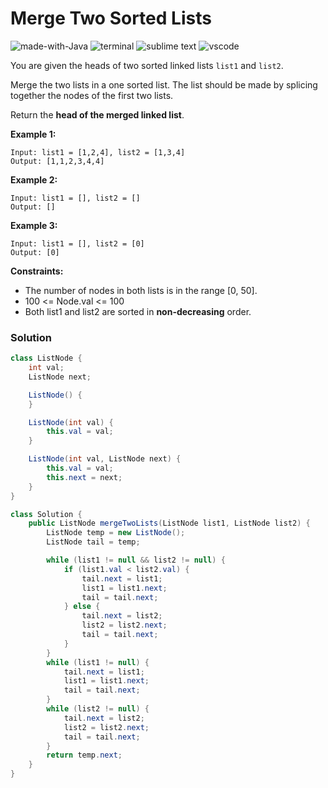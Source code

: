 # Merge Two Sorted Lists
![made-with-Java](https://img.shields.io/badge/Made%20with-Java-007396.svg)
![terminal](https://img.shields.io/badge/Windows%20Terminal-4D4D4D?logo=windows%20terminal&logoColor=white)
![sublime text](https://img.shields.io/badge/sublime_text-%23575757.svg?logo=sublime-text&logoColor=important)
![vscode](https://img.shields.io/badge/Visual_Studio_Code-0078D4?logo=visual%20studio%20code&logoColor=white)

You are given the heads of two sorted linked lists `list1` and `list2`.

Merge the two lists in a one sorted list. The list should be made by splicing together the nodes of the first two lists.

Return the **head of the merged linked list**.

__Example 1:__
```
Input: list1 = [1,2,4], list2 = [1,3,4]
Output: [1,1,2,3,4,4]
```
__Example 2:__
```
Input: list1 = [], list2 = []
Output: []
```
__Example 3:__
```
Input: list1 = [], list2 = [0]
Output: [0]
```

__Constraints:__
- The number of nodes in both lists is in the range [0, 50].
- 100 <= Node.val <= 100
- Both list1 and list2 are sorted in **non-decreasing** order.

### Solution
```java
class ListNode {
	int val;
	ListNode next;

	ListNode() {
	}

	ListNode(int val) {
		this.val = val;
	}

	ListNode(int val, ListNode next) {
		this.val = val;
		this.next = next;
	}
}

class Solution {
	public ListNode mergeTwoLists(ListNode list1, ListNode list2) {
		ListNode temp = new ListNode();
		ListNode tail = temp;

		while (list1 != null && list2 != null) {
			if (list1.val < list2.val) {
				tail.next = list1;
				list1 = list1.next;
				tail = tail.next;
			} else {
				tail.next = list2;
				list2 = list2.next;
				tail = tail.next;
			}
		}
		while (list1 != null) {
			tail.next = list1;
			list1 = list1.next;
			tail = tail.next;
		}
		while (list2 != null) {
			tail.next = list2;
			list2 = list2.next;
			tail = tail.next;
		}
		return temp.next;
	}
}
```


